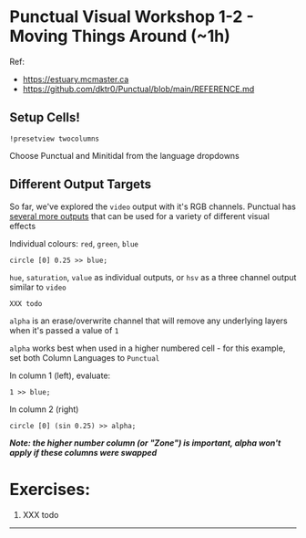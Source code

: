 # Punctual Visual Workshop 1-2 - Moving Things Around (~1h)

Ref: 
 - https://estuary.mcmaster.ca
 - https://github.com/dktr0/Punctual/blob/main/REFERENCE.md

## Setup Cells!

`!presetview twocolumns`

Choose Punctual and Minitidal from the language dropdowns

## Different Output Targets

So far, we've explored the `video` output with it's RGB channels. Punctual has [several more outputs](https://github.com/dktr0/Punctual/blob/main/REFERENCE.md#punctual-output-notations) that can be used for a variety of different visual effects

Individual colours: `red`, `green`, `blue`

```
circle [0] 0.25 >> blue;
```

`hue`, `saturation`, `value` as individual outputs, or `hsv` as a three channel output similar to `video`

```
XXX todo
```

`alpha` is an erase/overwrite channel that will remove any underlying layers when it's passed a value of `1`

`alpha` works best when used in a higher numbered cell - for this example, set both Column Languages to `Punctual`

In column 1 (left), evaluate: 

```
1 >> blue;
```

In column 2 (right)
```
circle [0] (sin 0.25) >> alpha;
```

***Note: the higher number column (or "Zone") is important, alpha won't apply if these columns were swapped***

# Exercises:

1. XXX todo



---
